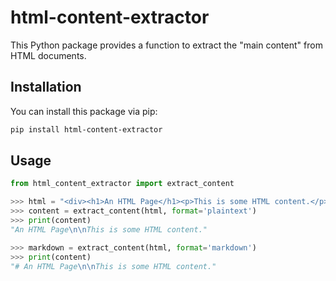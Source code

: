 # html-content-extractor

This Python package provides a function to extract the "main content" from HTML documents.

## Installation

You can install this package via pip:

```sh
pip install html-content-extractor

```

## Usage

```python
from html_content_extractor import extract_content

>>> html = "<div><h1>An HTML Page</h1><p>This is some HTML content.</p></div>"
>>> content = extract_content(html, format='plaintext')
>>> print(content)
"An HTML Page\n\nThis is some HTML content."

>>> markdown = extract_content(html, format='markdown')
>>> print(content)
"# An HTML Page\n\nThis is some HTML content."
```
